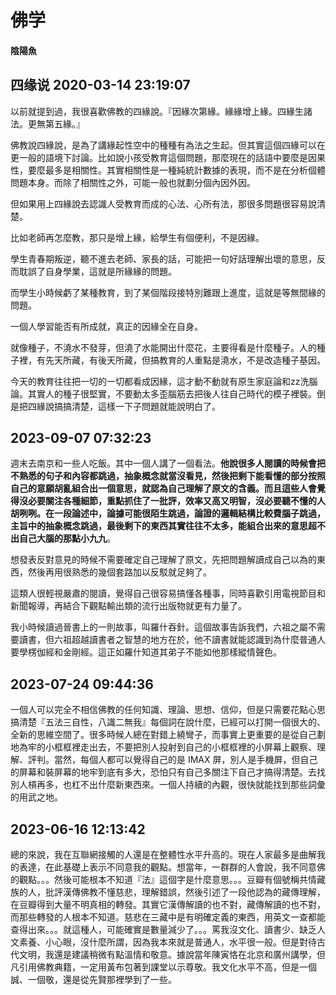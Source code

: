 # 佛学

#### 陰陽魚

## 四缘说 2020-03-14 23:19:07

 以前就提到過，我很喜歡佛教的四緣說。『因緣次第緣。緣緣增上緣。四緣生諸法。更無第五緣。』
 
 佛教說四緣說，是為了講緣起性空中的種種有為法之生起。但其實這個四緣可以在更一般的語境下討論。比如說小孩受教育這個問題，那麼現在的話語中要麼是因果性，要麼最多是相關性。其實相關性是一種純統計數據的表現，而不是在分析個體問題本身。而除了相關性之外，可能一般也就劃分個內因外因。
 
 但如果用上四緣說去認識人受教育而成的心法、心所有法，那很多問題很容易說清楚。
 
 比如老師再怎麼教，那只是增上緣，給學生有個便利，不是因緣。
 
 學生青春期叛逆，聽不進去老師、家長的話，可能把一句好話理解出壞的意思，反而耽誤了自身學業，這就是所緣緣的問題。
 
 而學生小時候虧了某種教育，到了某個階段接特別難跟上進度，這就是等無間緣的問題。
 
 一個人學習能否有所成就，真正的因緣全在自身。
 
 就像種子，不澆水不發芽，但澆了水能開出什麼花，主要得看是什麼種子。人的種子裡，有先天所藏，有後天所藏，但搞教育的人重點是澆水，不是改造種子基因。
 
 今天的教育往往把一切的一切都看成因緣，這才動不動就有原生家庭論和zz洗腦論。其實人的種子很堅實，不要動太多歪腦筋去把後人往自己時代的模子裡裝。倒是把四緣說搞搞清楚，這樣一下子問題就能說明白了。

## 2023-09-07 07:32:23

週末去南京和一些人吃飯。其中一個人講了一個看法。**他說很多人閱讀的時候會把不熟悉的句子和內容都跳過，抽象概念就當沒看見，然後把剩下能看懂的部分按照自己的意願胡亂組合出一個意思，就認為自己理解了原文的含義。而且這些人會覺得沒必要關注各種細節，重點抓住了一批評，效率又高又明智，沒必要聽不懂的人胡咧咧。在一段論述中，論據可能很陌生跳過，論證的邏輯結構比較費腦子跳過，主旨中的抽象概念跳過，最後剩下的東西其實往往不太多，能組合出來的意思超不出自己大腦的那點小九九**。

想發表反對意見的時候不需要確定自己理解了原文，先把問題解讀成自己以為的東西，然後再用很熟悉的幾個套路加以反駁就足夠了。

這類人很輕視嚴肅的閱讀，覺得自己很容易搞懂各種事，同時喜歡引用電視節目和新聞報導，再結合下觀點輸出類的流行出版物就更有力量了。

我小時候讀過晉書上的一則故事，叫羅什吞針。這個故事告訴我們，六祖之屬不需要讀書，但六祖超越讀書者之智慧的地方在於，他不讀書就能認識到為什麼普通人要學楞伽經和金剛經。這正如羅什知道其弟子不能如他那樣縱情聲色。

## 2023-07-24 09:44:36

一個人可以完全不相信佛教的任何知識、理論、思想、信仰，但是只需要花點心思搞清楚『五法三自性，八識二無我』每個詞在說什麼，已經可以打開一個很大的、全新的思維空間了。很多時候人總在對錯上繞彎子，而事實上更重要的是從自己劃地為牢的小框框裡走出去，不要把別人投射到自己的小框框裡的小屏幕上觀察、理解、評判。當然，每個人都可以覺得自己的是 IMAX 屏，別人是手機屏，但自己的屏幕和裝屏幕的地牢到底有多大，恐怕只有自己多關注下自己才搞得清楚。去找別人槓再多，也杠不出什麼新東西來。一個人持續的內觀，很快就能找到那些詞彙的用武之地。

## 2023-06-16 12:13:42

總的來說，我在互聯網接觸的人還是在整體性水平升高的。現在人家最多是曲解我的表達，在此基礎上表示不同意我的觀點。想當年，一群群的人會說，我不同意佛的觀點。。。然後可能根本不知道『法』這個字是什麼意思。。。豆瓣有個號稱共情藏族的人，批評漢傳佛教不懂慈悲，理解錯誤，然後引述了一段他認為的藏傳理解，在豆瓣得到大量不明真相的轉發。其實它漢傳解讀的也不對，藏傳解讀的也不對，而那些轉發的人根本不知道。慈悲在三藏中是有明確定義的東西，用英文一查都能查得出來。。。就這種人，可能確實是數量減少了。。。罵我沒文化、讀書少、缺乏人文素養、小心眼，沒什麼所謂，因為我本來就是普通人，水平很一般。但是對待古代文明，我還是建議稍微有點溫情和敬意。據說當年陳寅恪在北京和廣州講學，但凡引用佛教典籍，一定用黃布包著到課堂以示尊敬。我文化水平不高，但是一個誠、一個敬，還是從先賢那裡學到了一些。